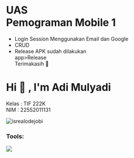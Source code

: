 # <strong>UAS <br>Pemograman Mobile 1</strong>

- Login Session Menggunakan Email dan Google   <br>
- CRUD 
- Release APK sudah dilakukan <br>
app>Release <br>
Terimakasih 🙏

# <strong>Hi :wave: , I'm Adi Mulyadi</strong>
<a>
Kelas  : TIF 222K <br>
NIM    : 22552011131</a>
<p align="left"> <img src="https://komarev.com/ghpvc/?username=goonesmile&label=Profile%20views&color=0e75b6&style=flat" alt="isrealodejobi" />
</p>

### <summary><strong>Tools:</strong></summary>
<p>
    <img src="https://img.shields.io/badge/Text%20Editor-Visual%20Studio%20Code-blue?&logo=visual%20studio%20code&logoColor=blue" />
</p>

